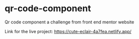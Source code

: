 # qr-code-component
Qr code component a challenge from front end mentor website

Link for the live project:
https://cute-eclair-4a7fea.netlify.app/
